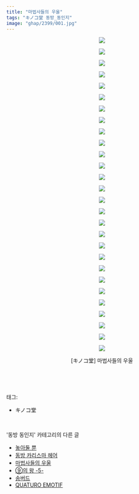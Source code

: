 ```yaml
---
title: "마법사들의 우울"
tags: "キノコ堂 동방_동인지"
image: "ghap/2399/001.jpg"
---
```

<div class="article">
<p style="text-align: center; clear: none; float: none;"><img src="{{ site.nasurl }}/ghap/2399/001.jpg"/></p>
<p style="text-align: center; clear: none; float: none;"><img src="{{ site.nasurl }}/ghap/2399/002.jpg"/></p>
<p style="text-align: center; clear: none; float: none;"><img src="{{ site.nasurl }}/ghap/2399/003.jpg"/></p>
<p style="text-align: center; clear: none; float: none;"><img src="{{ site.nasurl }}/ghap/2399/004.jpg"/></p>
<p style="text-align: center; clear: none; float: none;"><img src="{{ site.nasurl }}/ghap/2399/005.jpg"/></p>
<p style="text-align: center; clear: none; float: none;"><img src="{{ site.nasurl }}/ghap/2399/006.jpg"/></p>
<p style="text-align: center; clear: none; float: none;"><img src="{{ site.nasurl }}/ghap/2399/007.jpg"/></p>
<p style="text-align: center; clear: none; float: none;"><img src="{{ site.nasurl }}/ghap/2399/008.jpg"/></p>
<p style="text-align: center; clear: none; float: none;"><img src="{{ site.nasurl }}/ghap/2399/009.jpg"/></p>
<p style="text-align: center; clear: none; float: none;"><img src="{{ site.nasurl }}/ghap/2399/010.jpg"/></p>
<p style="text-align: center; clear: none; float: none;"><img src="{{ site.nasurl }}/ghap/2399/011.jpg"/></p>
<p style="text-align: center; clear: none; float: none;"><img src="{{ site.nasurl }}/ghap/2399/012.jpg"/></p>
<p style="text-align: center; clear: none; float: none;"><img src="{{ site.nasurl }}/ghap/2399/013.jpg"/></p>
<p style="text-align: center; clear: none; float: none;"><img src="{{ site.nasurl }}/ghap/2399/014.jpg"/></p>
<p style="text-align: center; clear: none; float: none;"><img src="{{ site.nasurl }}/ghap/2399/015.jpg"/></p>
<p style="text-align: center; clear: none; float: none;"><img src="{{ site.nasurl }}/ghap/2399/016.jpg"/></p>
<p style="text-align: center; clear: none; float: none;"><img src="{{ site.nasurl }}/ghap/2399/017.jpg"/></p>
<p style="text-align: center; clear: none; float: none;"><img src="{{ site.nasurl }}/ghap/2399/018.jpg"/></p>
<p style="text-align: center; clear: none; float: none;"><img src="{{ site.nasurl }}/ghap/2399/019.jpg"/></p>
<p style="text-align: center; clear: none; float: none;"><img src="{{ site.nasurl }}/ghap/2399/020.jpg"/></p>
<p style="text-align: center; clear: none; float: none;"><img src="{{ site.nasurl }}/ghap/2399/021.jpg"/></p>
<p style="text-align: center; clear: none; float: none;"><img src="{{ site.nasurl }}/ghap/2399/022.jpg"/></p>
<p style="text-align: center; clear: none; float: none;"><img src="{{ site.nasurl }}/ghap/2399/023.jpg"/></p>
<p style="text-align: center; clear: none; float: none;"><img src="{{ site.nasurl }}/ghap/2399/024.jpg"/></p>
<p style="text-align: center; clear: none; float: none;"><img src="{{ site.nasurl }}/ghap/2399/025.jpg"/></p>
<p style="text-align: center; clear: none; float: none;"><img src="{{ site.nasurl }}/ghap/2399/026.jpg"/></p>
<p style="text-align: center; clear: none; float: none;"><img src="{{ site.nasurl }}/ghap/2399/027.jpg"/></p>
<p style="text-align: center; clear: none; float: none;"><img src="{{ site.nasurl }}/ghap/2399/028.jpg"/></p>
<p style="text-align: center; clear: none; float: none;">[キノコ堂] 마법사들의 우울</p>
<p><br/></p>
</div><br/>
<div class="tagTrail">
<p>태그: </p>
<ul>
<li>キノコ堂</li>
</ul>
</div><br/>
<div class="another">
<p>'동방 동인지' 카테고리의 다른 글</p>
<ul>
<li><a href="/2016-09-30-ghap_2402">놓아둘 뿐</a></li>
<li><a href="/2016-09-30-ghap_2401">동방 카리스마 헤어</a></li>
<li><a href="/2016-09-29-ghap_2399">마법사들의 우울</a></li>
<li><a href="/2016-09-29-ghap_2398">⑨의 왕 -5-</a></li>
<li><a href="/2016-09-29-ghap_2397">송버드</a></li>
<li><a href="/2016-09-29-ghap_2396">QUATURO EMOTIF</a></li>
</ul>
</div><br/>
<div class="cb_module cb_fluid">
<div class="cb_wrt cb_profile">
</div><!-- commentList close -->
</div><br/>
